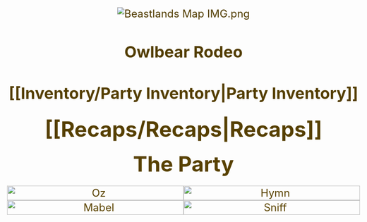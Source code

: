 ```yaml
---
{"dg-publish":true,"permalink":"/home-page/","tags":["gardenEntry"],"created":"","updated":""}
---
```




![Beastlands Map IMG.png](/img/user/z_Assets/Beastlands%20Map%20IMG.png)

## [Owlbear Rodeo](https://owlbear-rodeo-legacy-3nug.onrender.com)
## [[Inventory/Party Inventory\|Party Inventory]] 

# [[Recaps/Recaps\|Recaps]] 

<!DOCTYPE html>
<html>
<head>
    <title>The Party</title>
    <style>
        body {
            text-align: center;
            background-image: linear-gradient(to bottom, #4C3800, #A77D00);
            -webkit-background-clip: text;
            -webkit-text-fill-color: transparent;
            font-size: 24px;
        }
        .image-grid {
            display: grid;
            grid-template-columns: 1fr 1fr;
            grid-gap: 0;
            text-align: center;
            margin: 0 auto;
            max-width: 800px;
        }
        .image-grid a {
            text-decoration: none;
        }
        .image-grid img {
            width: 100%; /* Set the width to 100% to make all images the same width */
            height: auto; /* Automatically adjust the height to maintain the aspect ratio */
            object-fit: cover;
        }
        h1 {
            margin: 20px 0;
        }
    </style>
</head>
<body>
    <h1>The Party</h1>
    <div class="image-grid">
        <a href="https://the-beastlands.vercel.app/party/oz/">
            <img src="https://i.imgur.com/hEmKfkO.jpg" alt="Oz">
        </a>
        <a href="https://the-beastlands.vercel.app/party/hymn/">
            <img src="https://i.imgur.com/i0WMBm3.jpg" alt="Hymn">
        </a>
        <a href="https://the-beastlands.vercel.app/party/mabel/">
            <img src="https://i.imgur.com/VmmKDvo.jpg" alt="Mabel">
        </a>
        <a href="https://the-beastlands.vercel.app/party/sniff/">
            <img src="https://i.imgur.com/ZmPM2R1.jpg" alt="Sniff">
        </a>
    </div>
</body>
</html>
